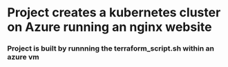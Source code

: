 # Project creates a kubernetes cluster on Azure running an nginx website
### Project is built by runnning the terraform_script.sh within an azure vm
